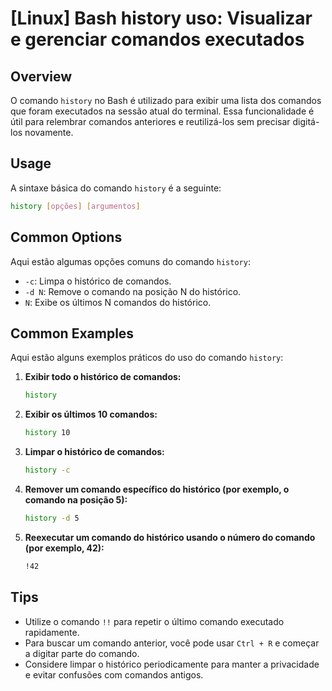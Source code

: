 # [Linux] Bash history uso: Visualizar e gerenciar comandos executados

## Overview
O comando `history` no Bash é utilizado para exibir uma lista dos comandos que foram executados na sessão atual do terminal. Essa funcionalidade é útil para relembrar comandos anteriores e reutilizá-los sem precisar digitá-los novamente.

## Usage
A sintaxe básica do comando `history` é a seguinte:

```bash
history [opções] [argumentos]
```

## Common Options
Aqui estão algumas opções comuns do comando `history`:

- `-c`: Limpa o histórico de comandos.
- `-d N`: Remove o comando na posição N do histórico.
- `N`: Exibe os últimos N comandos do histórico.

## Common Examples
Aqui estão alguns exemplos práticos do uso do comando `history`:

1. **Exibir todo o histórico de comandos:**

   ```bash
   history
   ```

2. **Exibir os últimos 10 comandos:**

   ```bash
   history 10
   ```

3. **Limpar o histórico de comandos:**

   ```bash
   history -c
   ```

4. **Remover um comando específico do histórico (por exemplo, o comando na posição 5):**

   ```bash
   history -d 5
   ```

5. **Reexecutar um comando do histórico usando o número do comando (por exemplo, 42):**

   ```bash
   !42
   ```

## Tips
- Utilize o comando `!!` para repetir o último comando executado rapidamente.
- Para buscar um comando anterior, você pode usar `Ctrl + R` e começar a digitar parte do comando.
- Considere limpar o histórico periodicamente para manter a privacidade e evitar confusões com comandos antigos.